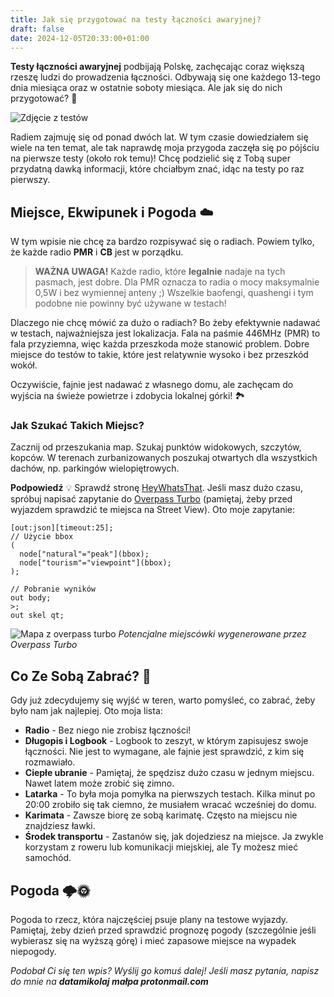 ```yaml
---
title: Jak się przygotować na testy łączności awaryjnej?
draft: false
date: 2024-12-05T20:33:00+01:00
---
```

**Testy łączności awaryjnej** podbijają Polskę, zachęcając coraz większą rzeszę ludzi do prowadzenia łączności. Odbywają się one każdego 13-tego dnia miesiąca oraz w ostatnie soboty miesiąca. Ale jak się do nich przygotować? 🤔

![Zdjęcie z testów](/images/testy.jpeg)

Radiem zajmuję się od ponad dwóch lat. W tym czasie dowiedziałem się wiele na ten temat, ale tak naprawdę moja przygoda zaczęła się po pójściu na pierwsze testy (około rok temu)! Chcę podzielić się z Tobą super przydatną dawką informacji, które chciałbym znać, idąc na testy po raz pierwszy.

## Miejsce, Ekwipunek i Pogoda ☁️

W tym wpisie nie chcę za bardzo rozpisywać się o radiach. Powiem tylko, że każde radio **PMR** i **CB** jest w porządku. 

> **WAŻNA UWAGA!**
> Każde radio, które **legalnie** nadaje na tych pasmach, jest dobre. Dla PMR oznacza to radia o mocy maksymalnie 0,5W i bez wymiennej anteny ;) Wszelkie baofengi, quashengi i tym podobne nie powinny być używane w testach!

Dlaczego nie chcę mówić za dużo o radiach? Bo żeby efektywnie nadawać w testach, najważniejsza jest lokalizacja. Fala na paśmie 446MHz (PMR) to fala przyziemna, więc każda przeszkoda może stanowić problem. Dobre miejsce do testów to takie, które jest relatywnie wysoko i bez przeszkód wokół.

Oczywiście, fajnie jest nadawać z własnego domu, ale zachęcam do wyjścia na świeże powietrze i zdobycia lokalnej górki! 🏞️ 

### Jak Szukać Takich Miejsc?

Zacznij od przeszukania map. Szukaj punktów widokowych, szczytów, kopców. W terenach zurbanizowanych poszukaj otwartych dla wszystkich dachów, np. parkingów wielopiętrowych.

**Podpowiedź** 💡
Sprawdź stronę [HeyWhatsThat](https://www.heywhatsthat.com/). Jeśli masz dużo czasu, spróbuj napisać zapytanie do [Overpass Turbo](https://overpass-turbo.eu/) (pamiętaj, żeby przed wyjazdem sprawdzić te miejsca na Street View). Oto moje zapytanie:
```
[out:json][timeout:25];
// Użycie bbox
(
  node["natural"="peak"](bbox);
  node["tourism"="viewpoint"](bbox);
);

// Pobranie wyników
out body;
>;
out skel qt;
```

![Mapa z overpass turbo](/images/overpassturbo.png)
*Potencjalne miejscówki wygenerowane przez Overpass Turbo*

## Co Ze Sobą Zabrać? 🎒

Gdy już zdecydujemy się wyjść w teren, warto pomyśleć, co zabrać, żeby było nam jak najlepiej. Oto moja lista:
- **Radio** - Bez niego nie zrobisz łączności!
- **Długopis i Logbook** - Logbook to zeszyt, w którym zapisujesz swoje łączności. Nie jest to wymagane, ale fajnie jest sprawdzić, z kim się rozmawiało.
- **Ciepłe ubranie** - Pamiętaj, że spędzisz dużo czasu w jednym miejscu. Nawet latem może zrobić się zimno.
- **Latarka** - To była moja pomyłka na pierwszych testach. Kilka minut po 20:00 zrobiło się tak ciemno, że musiałem wracać wcześniej do domu.
- **Karimata** - Zawsze biorę ze sobą karimatę. Często na miejscu nie znajdziesz ławki.
- **Środek transportu** - Zastanów się, jak dojedziesz na miejsce. Ja zwykle korzystam z roweru lub komunikacji miejskiej, ale Ty możesz mieć samochód.

## Pogoda 🌩️🌞

Pogoda to rzecz, która najczęściej psuje plany na testowe wyjazdy. Pamiętaj, żeby dzień przed sprawdzić prognozę pogody (szczególnie jeśli wybierasz się na wyższą górę) i mieć zapasowe miejsce na wypadek niepogody.

*Podobał Ci się ten wpis? Wyślij go komuś dalej! Jeśli masz pytania, napisz do mnie na **datamikolaj małpa protonmail.com***
